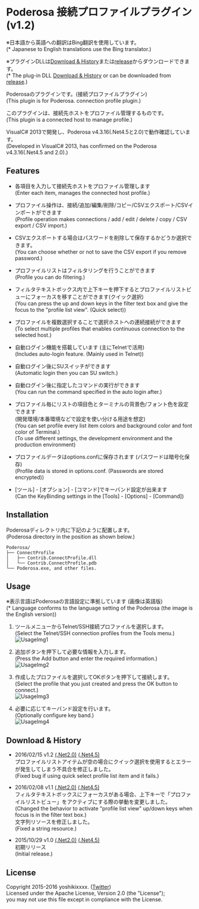 # Poderosa 接続プロファイルプラグイン (v1.2)
※日本語から英語への翻訳はBing翻訳を使用しています。  
(* Japanese to English translations use the Bing translator.)

※プラグインDLLは[Download & History](#dl_history)または[release][MENU-RELEASE]からダウンロードできます。  
(* The plug-in DLL [Download & History](#dl_history) or can be downloaded from [release][MENU-RELEASE].)

Poderosaのプラグインです。(接続プロファイルプラグイン)  
(This plugin is for Poderosa. connection profile plugin.)

このプラグインは、接続先ホストをプロファイル管理するものです。  
(This plugin is a connected host to manage profile.)

VisualC# 2013で開発し、Poderosa v4.3.16(.Net4.5と2.0)で動作確認しています。  
(Developed in VisualC# 2013, has confirmed on the Poderosa v4.3.16(.Net4.5 and 2.0).)


## Features
* 各項目を入力して接続先ホストをプロファイル管理します  
(Enter each item, manages the connected host profile.)

* プロファイル操作は、接続/追加/編集/削除/コピー/CSVエクスポート/CSVインポートができます  
(Profile operation makes connections / add / edit / delete / copy / CSV export / CSV import.)

* CSVエクスポートする場合はパスワードを削除して保存するかどうか選択できます。  
(You can choose whether or not to save the CSV export if you remove password.)

* プロファイルリストはフィルタリングを行うことができます  
(Profile you can do filtering.)

* フィルタテキストボックス内で上下キーを押下するとプロファイルリストビューにフォーカスを移すことができます(クイック選択)  
(You can press the up and down keys in the filter text box and give the focus to the "profile list view". (Quick select))

* プロファイルを複数選択することで選択ホストへの連続接続ができます  
(To select multiple profiles that enables continuous connection to the selected host.)

* 自動ログイン機能を搭載しています (主にTelnetで活用)  
(Includes auto-login feature. (Mainly used in Telnet))

* 自動ログイン後にSUスイッチができます  
(Automatic login then you can SU switch.)

* 自動ログイン後に指定したコマンドの実行ができます  
(You can run the command specified in the auto login after.)

* プロファイル毎にリストの項目色とターミナルの背景色/フォント色を設定できます  
(開発環境/本番環境などで設定を使い分ける用途を想定)  
(You can set profile every list item colors and background color and font color of Terminal.)  
(To use different settings, the development environment and the production environment)

* プロファイルデータはoptions.confに保存されます (パスワードは暗号化保存)  
(Profile data is stored in options.conf. (Passwords are stored encrypted))

* [ツール] - [オプション] - [コマンド]でキーバンド設定が出来ます  
(Can the KeyBinding settings in the [Tools] - [Options] - [Command])


## Installation
Poderosaディレクトリ内に下記のように配置します。  
(Poderosa directory in the position as shown below.)

`Poderosa/`  
`├── ConnectProfile`  
`│   ├── Contrib.ConnectProfile.dll`  
`│   └── Contrib.ConnectProfile.pdb`  
`└── Poderosa.exe, and other files.`


## Usage
※表示言語はPoderosaの言語設定に準拠しています (画像は英語版)  
(* Language conforms to the language setting of the Poderosa (the image is the English version))

1. ツールメニューからTelnet/SSH接続プロファイルを選択します。  
(Select the Telnet/SSH connection profiles from the Tools menu.)  
![UsageImg1](https://github.com/yoshikixxxx/poderosa-connectprofile-plugin/wiki/img/img1.png)

2. 追加ボタンを押下して必要な情報を入力します。  
(Press the Add button and enter the required information.)  
![UsageImg2](https://github.com/yoshikixxxx/poderosa-connectprofile-plugin/wiki/img/img2.png)

3. 作成したプロファイルを選択してOKボタンを押下して接続します。  
(Select the profile that you just created and press the OK button to connect.)  
![UsageImg3](https://github.com/yoshikixxxx/poderosa-connectprofile-plugin/wiki/img/img3.png)

4. 必要に応じてキーバンド設定を行います。  
(Optionally configure key band.)  
![UsageImg4](https://github.com/yoshikixxxx/poderosa-connectprofile-plugin/wiki/img/img4.png)


## <a name ="dl_history">Download & History
* 2016/02/15 v1.2 [(.Net2.0)][DL-1.2-net20] [(.Net4.5)][DL-1.2-net45]  
プロファイルリストアイテムが空の場合にクイック選択を使用するとエラーが発生してしまう不具合を修正しました。  
(Fixed bug if using quick select profile list item and it fails.)

* 2016/02/08 v1.1 [(.Net2.0)][DL-1.1-net20] [(.Net4.5)][DL-1.1-net45]  
フィルタテキストボックスにフォーカスがある場合、上下キーで「プロファイルリストビュー」をアクティブにする際の挙動を変更しました。  
(Changed the behavior to activate "profile list view" up/down keys when focus is in the filter text box.)  
文字列リソースを修正しました。  
(Fixed a string resource.)

* 2015/10/29 v1.0 [(.Net2.0)][DL-1.0-net20] [(.Net4.5)][DL-1.0-net45]  
初期リリース  
(Initial release.)


## License
Copyright 2015-2016 yoshikixxxx. ([Twitter][TWITTER])  
Licensed under the Apache License, Version 2.0 (the "License");  
you may not use this file except in compliance with the License.




[MENU-RELEASE]: https://github.com/yoshikixxxx/poderosa-connectprofile-plugin/releases
[DL-1.0-net20]: https://github.com/yoshikixxxx/poderosa-connectprofile-plugin/releases/download/1.0/connectprofile_1.0_net20.zip
[DL-1.0-net45]: https://github.com/yoshikixxxx/poderosa-connectprofile-plugin/releases/download/1.0/connectprofile_1.0_net45.zip
[DL-1.1-net20]: https://github.com/yoshikixxxx/poderosa-connectprofile-plugin/releases/download/1.1/connectprofile_1.1_net20.zip
[DL-1.1-net45]: https://github.com/yoshikixxxx/poderosa-connectprofile-plugin/releases/download/1.1/connectprofile_1.1_net45.zip
[DL-1.2-net20]: https://github.com/yoshikixxxx/poderosa-connectprofile-plugin/releases/download/1.2/connectprofile_1.2_net20.zip
[DL-1.2-net45]: https://github.com/yoshikixxxx/poderosa-connectprofile-plugin/releases/download/1.2/connectprofile_1.2_net45.zip
[TWITTER]: https://twitter.com/yoshikixxxxaol
